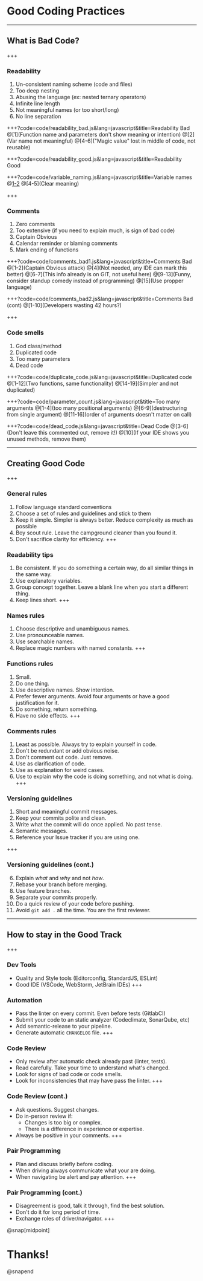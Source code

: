 
# Good Coding Practices
---
## What is Bad Code?
+++

### Readability
1. Un-consistent naming scheme (code and files)
2. Too deep nesting
3.  Abusing the language (ex: nested ternary operators)
4. Infinite line length
5. Not meaningful names (or too short/long)
6. No line separation


+++?code=code/readability_bad.js&lang=javascript&title=Readability Bad
@[1](Function name and parameters don't show meaning or intention)
@[2](Var name not meaningful)
@[4-6]("Magic value" lost in middle of code, not reusable)

+++?code=code/readability_good.js&lang=javascript&title=Readability Good

+++?code=code/variable_naming.js&lang=javascript&title=Variable names
@[1-2](Why?)
@[4-5](Clear meaning)

+++
### Comments
1. Zero comments
2. Too extensive (if you need to explain much, is sign of bad code)
3. Captain Obvious
4. Calendar reminder or blaming comments
5. Mark ending of functions


+++?code=code/comments_bad1.js&lang=javascript&title=Comments Bad
@[1-2](Captain Obvious attack)
@[4](Not needed, any IDE can mark this better)
@[6-7](This info already is on GIT, not useful here)
@[9-13](Funny, consider standup comedy instead of programming)
@[15](Use propper language)

+++?code=code/comments_bad2.js&lang=javascript&title=Comments Bad (cont)
@[1-10](Developers wasting 42 hours?)


+++
### Code smells
1. God class/method
2. Duplicated code
3. Too many parameters
4. Dead code

+++?code=code/duplicate_code.js&lang=javascript&title=Duplicated code
@[1-12](Two functions, same functionality)
@[14-19](Simpler and not duplicated)

+++?code=code/parameter_count.js&lang=javascript&title=Too many arguments
@[1-4](too many positional arguments)
@[6-9](destructuring from single argument)
@[11-16](order of arguments doesn't matter on call)


+++?code=code/dead_code.js&lang=javascript&title=Dead Code
@[3-6](Don't leave this commented out, remove it!)
@[10](If your IDE shows you unused methods, remove them)


---
## Creating Good Code
+++

### General rules
1. Follow language standard conventions
2. Choose a set of rules and guidelines and stick to them
3. Keep it simple. Simpler is always better. Reduce complexity as much as possible
4. Boy scout rule. Leave the campground cleaner than you found it.
5. Don't sacrifice clarity for efficiency.
+++

### Readability tips
1. Be consistent. If you do something a certain way, do all similar things in the same way.
2. Use explanatory variables.
3. Group concept together. Leave a blank line when you start a different thing.
4. Keep lines short.
+++

### Names rules
1. Choose descriptive and unambiguous names.
3. Use pronounceable names.
4. Use searchable names.
5. Replace magic numbers with named constants.
+++

### Functions rules
1. Small.
2. Do one thing.
3. Use descriptive names. Show intention.
4. Prefer fewer arguments. Avoid four arguments or have a good justification for it.
5. Do something, return something.
6. Have no side effects.
+++

### Comments rules
1. Least as possible. Always try to explain yourself in code.
2. Don't be redundant or add obvious noise.
4. Don't comment out code. Just remove.
5. Use as clarification of code.
6. Use as explanation for weird cases.
7. Use to explain why the code is doing something, and not what is doing.
+++

### Versioning guidelines
1. Short and meaningful commit messages.
2. Keep your commits polite and clean.
3. Write what the commit will do once applied. No past tense.
4. Semantic messages.
5. Reference your Issue tracker if you are using one.

+++
### Versioning guidelines (cont.)
6. Explain _what_  and  _why_  and not _how_.
7. Rebase your branch before merging.
8. Use feature branches.
9. Separate your commits properly.
10. Do a quick review of your code before pushing.  
11. Avoid `git add .` all the time. You are the first reviewer.
---


## How to stay in the Good Track
+++

### Dev Tools
- Quality and Style tools (Editorconfig, StandardJS, ESLint)
- Good IDE (VSCode, WebStorm, JetBrain IDEs)
+++

### Automation
- Pass the linter on every commit. Even before tests (GitlabCI)
- Submit your code to an static analyzer (Codeclimate, SonarQube, etc)
- Add semantic-release to your pipeline.
- Generate automatic `CHANGELOG` file. 
+++

### Code Review
- Only review after automatic check already past (linter, tests).
- Read carefully. Take your time to understand what's changed.
- Look for signs of bad code or code smells.
- Look for inconsistencies that may have pass the linter.
+++

### Code Review (cont.)
- Ask questions. Suggest changes.
- Do in-person review if:
	- Changes is too big or complex. 
	- There is a difference in experience or expertise. 
- Always be positive in your comments.
+++

### Pair Programming
- Plan and discuss briefly before coding.
- When driving always communicate what your are doing. 
- When navigating be alert and pay attention.
+++

### Pair Programming (cont.)
- Disagreement is good, talk it through, find the best solution.
- Don't do it for long period of time.
- Exchange roles of driver/navigator.
+++


@snap[midpoint]
# Thanks!
@snapend
